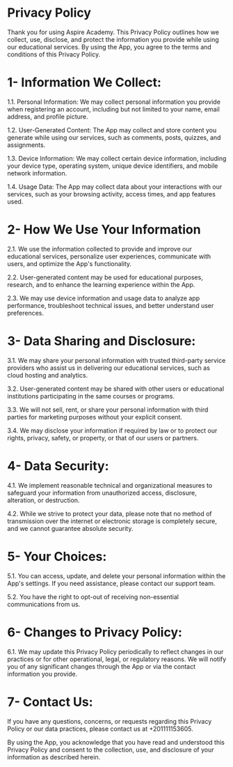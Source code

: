 # Privacy Policy
Thank you for using Aspire Academy. This Privacy Policy outlines how we collect, use, disclose, and protect the information you provide while using our educational services. By using the App, you agree to the terms and conditions of this Privacy Policy.

# 1- Information We Collect:

1.1. Personal Information: We may collect personal information you provide when registering an account, including but not limited to your name, email address, and profile picture.

1.2. User-Generated Content: The App may collect and store content you generate while using our services, such as comments, posts, quizzes, and assignments.

1.3. Device Information: We may collect certain device information, including your device type, operating system, unique device identifiers, and mobile network information.

1.4. Usage Data: The App may collect data about your interactions with our services, such as your browsing activity, access times, and app features used.

# 2- How We Use Your Information
2.1. We use the information collected to provide and improve our educational services, personalize user experiences, communicate with users, and optimize the App's functionality.

2.2. User-generated content may be used for educational purposes, research, and to enhance the learning experience within the App.

2.3. We may use device information and usage data to analyze app performance, troubleshoot technical issues, and better understand user preferences.

# 3- Data Sharing and Disclosure:
3.1. We may share your personal information with trusted third-party service providers who assist us in delivering our educational services, such as cloud hosting and analytics.

3.2. User-generated content may be shared with other users or educational institutions participating in the same courses or programs.

3.3. We will not sell, rent, or share your personal information with third parties for marketing purposes without your explicit consent.

3.4. We may disclose your information if required by law or to protect our rights, privacy, safety, or property, or that of our users or partners.

# 4- Data Security:
4.1. We implement reasonable technical and organizational measures to safeguard your information from unauthorized access, disclosure, alteration, or destruction.

4.2. While we strive to protect your data, please note that no method of transmission over the internet or electronic storage is completely secure, and we cannot guarantee absolute security.
# 5- Your Choices:
5.1. You can access, update, and delete your personal information within the App's settings. If you need assistance, please contact our support team.

5.2. You have the right to opt-out of receiving non-essential communications from us.

# 6- Changes to Privacy Policy:
6.1. We may update this Privacy Policy periodically to reflect changes in our practices or for other operational, legal, or regulatory reasons. We will notify you of any significant changes through the App or via the contact information you provide.

# 7- Contact Us:
If you have any questions, concerns, or requests regarding this Privacy Policy or our data practices, please contact us at +201111153605.

By using the App, you acknowledge that you have read and understood this Privacy Policy and consent to the collection, use, and disclosure of your information as described herein.











